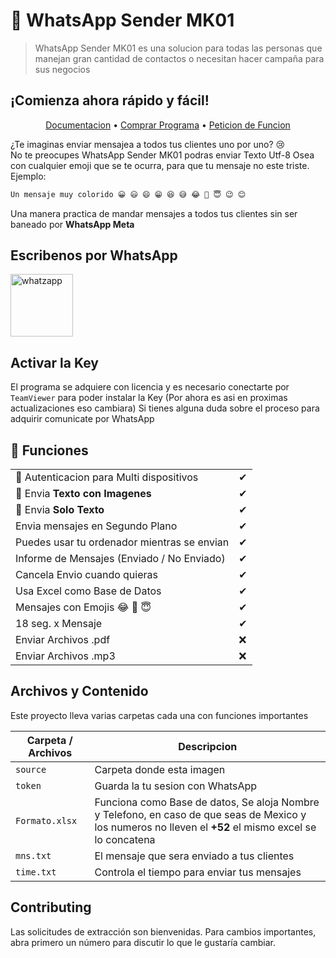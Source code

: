 
# 🦖 WhatsApp Sender MK01

> WhatsApp Sender MK01 es una solucion para todas las personas que manejan gran cantidad de contactos o necesitan hacer campaña para sus negocios

## ¡Comienza ahora rápido y fácil!

<p align="center">
  <a href="">Documentacion</a> •
  <a href="">Comprar Programa</a> •
  <a href="">Peticion de Funcion</a>
</p>


<p>
¿Te imaginas enviar mensajea a todos tus clientes uno por uno? 😢<br>
No te preocupes WhatsApp Sender MK01 podras enviar Texto Utf-8 Osea con cualquier emoji que se te ocurra, para que tu mensaje no este triste. <br>
  Ejemplo:
  </p>
  
```bash
Un mensaje muy colorido 😀 😃 😄 😁 😆 😅 😂 🤣 😇 😉 😊
```
  Una manera practica de mandar mensajes a todos tus clientes sin ser baneado por **WhatsApp Meta**

## Escribenos por WhatsApp

<a target="_blank" href=".whatsapp.com/send?phone=524451540656&text=Hola 😎 me ineteresa el programa *WhatsApp Sender MK001*" target="_blank"><img title="whatzapp" height="100" src="https://upload.wikimedia.org/wikipedia/commons/thumb/f/f7/WhatsApp_logo.svg/2000px-WhatsApp_logo.svg.png"></a>


## Activar la Key

El programa se adquiere con licencia y es necesario conectarte por `TeamViewer` para poder instalar la Key (Por ahora es asi en proximas actualizaciones eso cambiara)
Si tienes alguna duda sobre el proceso para adquirir comunicate por WhatsApp

## 🦖 Funciones

|                                                               |   |
|---------------------------------------------------------------|---|
| 🚻 Autenticacion para Multi dispositivos                      | ✔ |
| 📁 Envia **Texto con Imagenes**                               | ✔ |
| 📁 Envia **Solo Texto**                               | ✔ |
| Envia mensajes en Segundo Plano                                             | ✔ |
| Puedes usar tu ordenador mientras se envian                                             | ✔ |
| Informe de Mensajes (Enviado / No Enviado)                                             | ✔ |
| Cancela Envio cuando quieras                                            | ✔ |
| Usa Excel como Base de Datos                                            | ✔ |
| Mensajes con Emojis  😂 🤣 😇                                            | ✔ |
| 18 seg. x Mensaje                                        | ✔ |
| Enviar Archivos .pdf                                           | ❌ |
| Enviar Archivos .mp3                                           | ❌ |




## Archivos y Contenido


Este proyecto lleva varias carpetas cada una con funciones importantes

| Carpeta / Archivos                 | Descripcion                                                                                                                    |
|-------------------------|----------------------------------------------------------------------------------------------------------------------------------------------------------------|
| `source`              | Carpeta donde esta imagen                                                                                                               |
| `token`             | Guarda la tu sesion con WhatsApp                           |
| `Formato.xlsx`          | Funciona como Base de datos, Se aloja Nombre y Telefono, en caso de que seas de Mexico y los numeros no lleven el **+52** el mismo excel se lo concatena                                                                                                            |
| `mns.txt`         | El mensaje que sera enviado a tus clientes |
| `time.txt`            | Controla el tiempo para enviar tus mensajes                                                                          |


## Contributing
Las solicitudes de extracción son bienvenidas. Para cambios importantes, abra primero un número para discutir lo que le gustaría cambiar.
